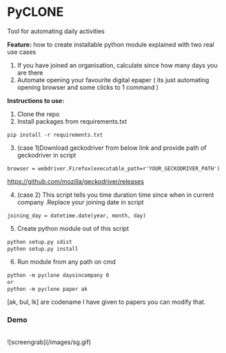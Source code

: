# PyCLONE

Tool for automating daily activities

**Feature:**
how to create installable python module
explained with two real use cases

1. If you have joined an organisation, calculate since how many days you are there
2. Automate opening your favourite digital epaper ( its just automating opening browser and some clicks to 1 command )

**Instructions to use:**

1.  Clone the repo
2.  Install packages from requirements.txt

```
pip install -r requirements.txt
```

3.  (case 1)Download geckodriver from below link and provide path of geckodriver in script

```
browser = webdriver.Firefox(executable_path=r'YOUR_GECKODRIVER_PATH')
```

https://github.com/mozilla/geckodriver/releases

4.  (case 2) This script tells you time duration time since when in current company .Replace your joining date in script

```
joining_day = datetime.date(year, month, day)
```

5.  Create python module out of this script

```
python setup.py sdist
python setup.py install
```

6.  Run module from any path on cmd

```
python -m pyclone daysincompany 0
or
python -m pyclone paper ak

```

[ak, bul, lk] are codename I have given to papers you can modify that.

### Demo

<br/>
![screengrab](/images/sg.gif)
